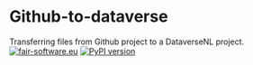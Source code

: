 # Github-to-dataverse
Transferring files from Github project to a DataverseNL project.[![fair-software.eu](https://img.shields.io/badge/fair--software.eu-%E2%97%8F%20%20%E2%97%8F%20%20%E2%97%8F%20%20%E2%97%8B%20%20%E2%97%8B-orange)](https://fair-software.eu)
[![PyPI version](https://badge.fury.io/py/pypi.svg)](https://badge.fury.io/py/pypi)
